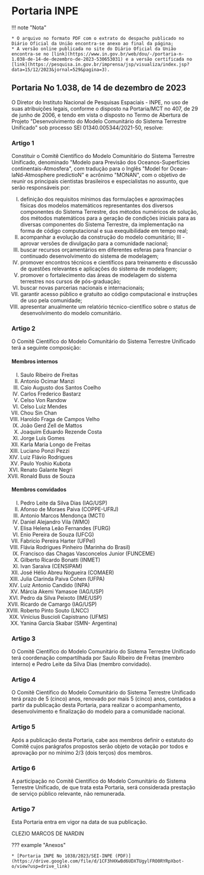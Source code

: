 # Portaria INPE

!!! note "Nota"

    * O arquivo no formato PDF com o extrato do despacho publicado no Diário Oficial da União encontra-se anexo ao final da página;
    * A versão online publicada no site do Diário Oficial da União encontra-se no [link](https://www.in.gov.br/web/dou/-/portaria-n-1.038-de-14-de-dezembro-de-2023-530653031) e a versão certificada no [link](https://pesquisa.in.gov.br/imprensa/jsp/visualiza/index.jsp?data=15/12/2023&jornal=529&pagina=3).

## Portaria No 1.038, de 14 de dezembro de 2023

O Diretor do Instituto Nacional de Pesquisas Espaciais - INPE, no uso de suas atribuições legais, conforme o disposto na Portaria/MCT no 407, de 29 de junho de 2006, e tendo em vista o disposto no Termo de Abertura de Projeto "Desenvolvimento do Modelo Comunitário do Sistema Terrestre Unificado" sob processo SEI 01340.005344/2021-50, resolve:

### Artigo 1

Constituir o Comitê Científico do Modelo Comunitário do Sistema Terrestre Unificado, denominado "Modelo para Previsão dos Oceanos-Superfícies continentais-Atmosfera", com tradução para o Inglês "Model for Ocean-laNd-Atmosphere predictioN" e acrônimo "MONAN", com o objetivo de reunir os principais cientistas brasileiros e especialistas no assunto, que serão responsáveis por:

<ol style="list-style-type: upper-roman;">
  <li>definição dos requisitos mínimos das formulações e aproximações físicas dos modelos matemáticos representantes dos diversos componentes do Sistema Terrestre, dos métodos numéricos de solução, dos métodos matemáticos para a geração de condições iniciais para as diversas componentes do Sistema Terrestre, da implementação na forma de código computacional e sua exequibilidade em tempo real;</li>
  <li>acompanhar a evolução da construção do modelo comunitário; III - aprovar versões de divulgação para a comunidade nacional;</li>
  <li>buscar recursos orçamentários em diferentes esferas para financiar o continuado desenvolvimento do sistema de modelagem;</li>
  <li>promover encontros técnicos e científicos para treinamento e discussão de questões relevantes e aplicações do sistema de modelagem;</li>
  <li>promover o fortalecimento das áreas de modelagem do sistema terrestres nos cursos de pós-graduação;</li>
  <li>buscar novas parcerias nacionais e internacionais;</li>
  <li>garantir acesso público e gratuito ao código computacional e instruções de uso pela comunidade;</li>
  <li>apresentar anualmente um relatório técnico-científico sobre o status de desenvolvimento do modelo comunitário.</li>
</ol>

### Artigo 2

O Comitê Científico do Modelo Comunitário do Sistema Terrestre Unificado terá a seguinte composição:

#### Membros internos

<ol style="list-style-type: upper-roman;">
  <li>Saulo Ribeiro de Freitas</li>
  <li>Antonio Ocimar Manzi</li>
  <li>Caio Augusto dos Santos Coelho</li>
  <li>Carlos Frederico Bastarz</li>
  <li>Celso Von Randow</li>
  <li>Celso Luiz Mendes</li>
  <li>Chou Sin Chan</li>
  <li>Haroldo Fraga de Campos Velho</li>
  <li>João Gerd Zell de Mattos</li>
  <li>Joaquim Eduardo Rezende Costa</li>
  <li>Jorge Luís Gomes</li>
  <li>Karla Maria Longo de Freitas</li>
  <li>Luciano Ponzi Pezzi</li>
  <li>Luiz Flávio Rodrigues</li>
  <li>Paulo Yoshio Kubota</li>
  <li>Renato Galante Negri</li>
  <li>Ronald Buss de Souza</li>
</ol>

#### Membros convidados

<ol style="list-style-type: upper-roman;">
  <li>Pedro Leite da Silva Dias (IAG/USP)</li>
  <li>Afonso de Moraes Paiva (COPPE-UFRJ)</li>
  <li>Antonio Marcos Mendonça (MCTI)</li>
  <li>Daniel Alejandro Vila (WMO)</li>
  <li>Elisa Helena Leão Fernandes (FURG)</li>
  <li>Enio Pereira de Souza (UFCG)</li>
  <li>Fabricio Pereira Harter (UFPel)</li>
  <li>Flávia Rodrigues Pinheiro (Marinha do Brasil)</li>
  <li>Francisco das Chagas Vasconcelos Junior (FUNCEME)</li>
  <li>Gilberto Ricardo Bonatti (INMET)</li>
  <li>Ivan Saraiva (CENSIPAM)</li>
  <li>José Hélio Abreu Nogueira (COMAER)</li>
  <li>Julia Clarinda Paiva Cohen (UFPA)</li>
  <li>Luiz Antonio Candido (INPA)</li>
  <li>Márcia Akemi Yamasoe (IAG/USP)</li>
  <li>Pedro da Silva Peixoto (IME/USP)</li>
  <li>Ricardo de Camargo (IAG/USP)</li>
  <li>Roberto Pinto Souto (LNCC)</li>
  <li>Vinícius Buscioli Capistrano (UFMS)</li>
  <li>Yanina García Skabar (SMN- Argentina)</li>
</ol>

### Artigo 3

O Comitê Científico do Modelo Comunitário do Sistema Terrestre Unificado terá coordenação compartilhada por Saulo Ribeiro de Freitas (membro interno) e Pedro Leite da Silva Dias (membro convidado).

### Artigo 4

O Comitê Científico do Modelo Comunitário do Sistema Terrestre Unificado terá prazo de 5 (cinco) anos, renovado por mais 5 (cinco) anos, contados a partir da publicação desta Portaria, para realizar o acompanhamento, desenvolvimento e finalização do modelo para a comunidade nacional.

### Artigo 5

Após a publicação desta Portaria, cabe aos membros definir o estatuto do Comitê cujos parágrafos propostos serão objeto de votação por todos e aprovação por no mínimo 2/3 (dois terços) dos membros.

### Artigo 6

A participação no Comitê Científico do Modelo Comunitário do Sistema Terrestre Unificado, de que trata esta Portaria, será considerada prestação de serviço público relevante, não remunerada.

### Artigo 7

Esta Portaria entra em vigor na data de sua publicação.

CLEZIO MARCOS DE NARDIN

??? example "Anexos"

    * [Portaria INPE No 1038/2023/SEI-INPE (PDF)](https://drive.google.com/file/d/1CF3hHXwBd6UDXTUgylFRO0RYRpXbot-o/view?usp=drive_link)
